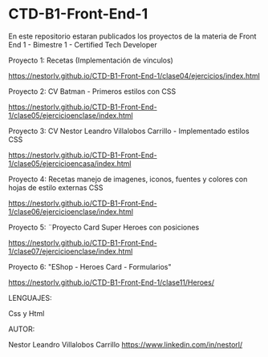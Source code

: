 # CTD-B1-Front-End-1

En este repositorio estaran publicados los proyectos de la materia de Front End 1 - Bimestre 1 - Certified Tech Developer

Proyecto 1: Recetas (Implementación de vinculos)

https://nestorlv.github.io/CTD-B1-Front-End-1/clase04/ejercicios/index.html

Proyecto 2: CV Batman - Primeros estilos con CSS

https://nestorlv.github.io/CTD-B1-Front-End-1/clase05/ejercicioenclase/index.html

Proyecto 3: CV Nestor Leandro Villalobos Carrillo - Implementado estilos CSS

https://nestorlv.github.io/CTD-B1-Front-End-1/clase05/ejercicioencasa/index.html

Proyecto 4: Recetas manejo de imagenes, iconos, fuentes y colores con hojas de estilo externas CSS

https://nestorlv.github.io/CTD-B1-Front-End-1/clase06/ejercicioenclase/index.html

Proyecto 5: ¨Proyecto Card Super Heroes con posiciones 

https://nestorlv.github.io/CTD-B1-Front-End-1/clase07/ejercicioenclase/index.html

Proyecto 6: "EShop - Heroes Card - Formularios"

https://nestorlv.github.io/CTD-B1-Front-End-1/clase11/Heroes/


LENGUAJES:

Css  y Html


AUTOR:

Nestor Leandro Villalobos Carrillo
https://www.linkedin.com/in/nestorl/
